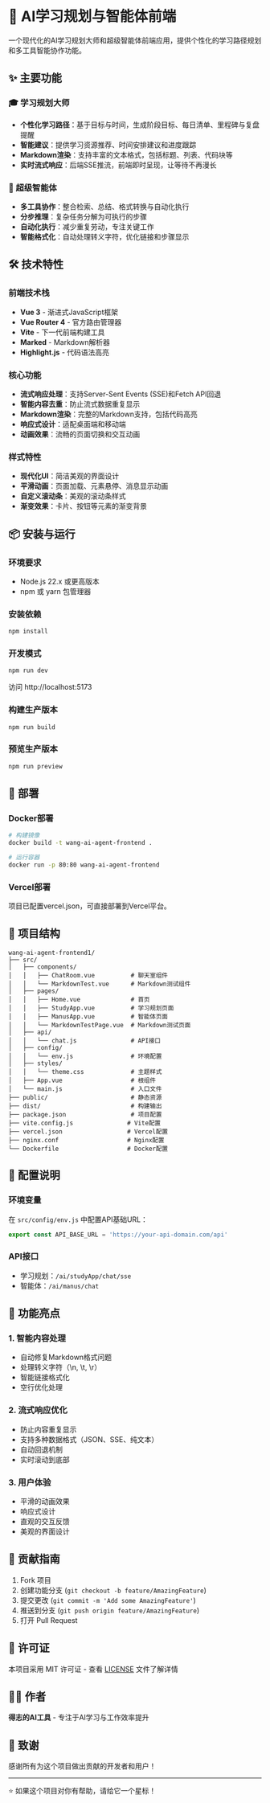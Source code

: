 # 🚀 AI学习规划与智能体前端

一个现代化的AI学习规划大师和超级智能体前端应用，提供个性化的学习路径规划和多工具智能协作功能。

## ✨ 主要功能

### 🎓 学习规划大师
- **个性化学习路径**：基于目标与时间，生成阶段目标、每日清单、里程碑与复盘提醒
- **智能建议**：提供学习资源推荐、时间安排建议和进度跟踪
- **Markdown渲染**：支持丰富的文本格式，包括标题、列表、代码块等
- **实时流式响应**：后端SSE推流，前端即时呈现，让等待不再漫长

### 🤖 超级智能体
- **多工具协作**：整合检索、总结、格式转换与自动化执行
- **分步推理**：复杂任务分解为可执行的步骤
- **自动化执行**：减少重复劳动，专注关键工作
- **智能格式化**：自动处理转义字符，优化链接和步骤显示

## 🛠️ 技术特性

### 前端技术栈
- **Vue 3** - 渐进式JavaScript框架
- **Vue Router 4** - 官方路由管理器
- **Vite** - 下一代前端构建工具
- **Marked** - Markdown解析器
- **Highlight.js** - 代码语法高亮

### 核心功能
- **流式响应处理**：支持Server-Sent Events (SSE)和Fetch API回退
- **智能内容去重**：防止流式数据重复显示
- **Markdown渲染**：完整的Markdown支持，包括代码高亮
- **响应式设计**：适配桌面端和移动端
- **动画效果**：流畅的页面切换和交互动画

### 样式特性
- **现代化UI**：简洁美观的界面设计
- **平滑动画**：页面加载、元素悬停、消息显示动画
- **自定义滚动条**：美观的滚动条样式
- **渐变效果**：卡片、按钮等元素的渐变背景

## 📦 安装与运行

### 环境要求
- Node.js 22.x 或更高版本
- npm 或 yarn 包管理器

### 安装依赖
```bash
npm install
```

### 开发模式
```bash
npm run dev
```
访问 http://localhost:5173

### 构建生产版本
```bash
npm run build
```

### 预览生产版本
```bash
npm run preview
```

## 🚀 部署

### Docker部署
```bash
# 构建镜像
docker build -t wang-ai-agent-frontend .

# 运行容器
docker run -p 80:80 wang-ai-agent-frontend
```

### Vercel部署
项目已配置vercel.json，可直接部署到Vercel平台。

## 📁 项目结构

```
wang-ai-agent-frontend1/
├── src/
│   ├── components/
│   │   ├── ChatRoom.vue          # 聊天室组件
│   │   └── MarkdownTest.vue      # Markdown测试组件
│   ├── pages/
│   │   ├── Home.vue              # 首页
│   │   ├── StudyApp.vue          # 学习规划页面
│   │   ├── ManusApp.vue          # 智能体页面
│   │   └── MarkdownTestPage.vue  # Markdown测试页面
│   ├── api/
│   │   └── chat.js               # API接口
│   ├── config/
│   │   └── env.js                # 环境配置
│   ├── styles/
│   │   └── theme.css             # 主题样式
│   ├── App.vue                   # 根组件
│   └── main.js                   # 入口文件
├── public/                       # 静态资源
├── dist/                         # 构建输出
├── package.json                  # 项目配置
├── vite.config.js               # Vite配置
├── vercel.json                  # Vercel配置
├── nginx.conf                   # Nginx配置
└── Dockerfile                   # Docker配置
```

## 🔧 配置说明

### 环境变量
在 `src/config/env.js` 中配置API基础URL：
```javascript
export const API_BASE_URL = 'https://your-api-domain.com/api'
```

### API接口
- 学习规划：`/ai/studyApp/chat/sse`
- 智能体：`/ai/manus/chat`

## 🎨 功能亮点

### 1. 智能内容处理
- 自动修复Markdown格式问题
- 处理转义字符（\n, \t, \r）
- 智能链接格式化
- 空行优化处理

### 2. 流式响应优化
- 防止内容重复显示
- 支持多种数据格式（JSON、SSE、纯文本）
- 自动回退机制
- 实时滚动到底部

### 3. 用户体验
- 平滑的动画效果
- 响应式设计
- 直观的交互反馈
- 美观的界面设计

## 🤝 贡献指南

1. Fork 项目
2. 创建功能分支 (`git checkout -b feature/AmazingFeature`)
3. 提交更改 (`git commit -m 'Add some AmazingFeature'`)
4. 推送到分支 (`git push origin feature/AmazingFeature`)
5. 打开 Pull Request

## 📄 许可证

本项目采用 MIT 许可证 - 查看 [LICENSE](LICENSE) 文件了解详情

## 👨‍💻 作者

**得志的AI工具** - 专注于AI学习与工作效率提升

## 🙏 致谢

感谢所有为这个项目做出贡献的开发者和用户！

---

⭐ 如果这个项目对你有帮助，请给它一个星标！
